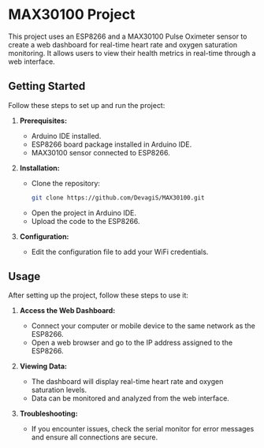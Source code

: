 # MAX30100 Project

This project uses an ESP8266 and a MAX30100 Pulse Oximeter sensor to create a web dashboard for real-time heart rate and oxygen saturation monitoring. It allows users to view their health metrics in real-time through a web interface.

## Getting Started

Follow these steps to set up and run the project:

1. **Prerequisites:**
   - Arduino IDE installed.
   - ESP8266 board package installed in Arduino IDE.
   - MAX30100 sensor connected to ESP8266.

2. **Installation:**
   - Clone the repository:
     ```bash
     git clone https://github.com/DevagiS/MAX30100.git
     ```
   - Open the project in Arduino IDE.
   - Upload the code to the ESP8266.

3. **Configuration:**
   - Edit the configuration file to add your WiFi credentials.

## Usage

After setting up the project, follow these steps to use it:

1. **Access the Web Dashboard:**
   - Connect your computer or mobile device to the same network as the ESP8266.
   - Open a web browser and go to the IP address assigned to the ESP8266.

2. **Viewing Data:**
   - The dashboard will display real-time heart rate and oxygen saturation levels.
   - Data can be monitored and analyzed from the web interface.

3. **Troubleshooting:**
   - If you encounter issues, check the serial monitor for error messages and ensure all connections are secure.
